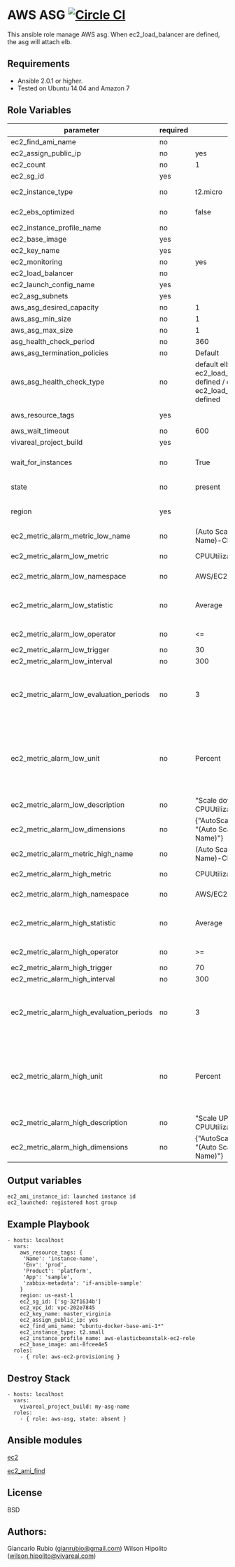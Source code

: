 AWS ASG  [![Circle CI](https://circleci.com/gh/VivaReal/ansible-aws-asg/tree/master.svg?style=svg&circle-token=39ff1e2f2d1e1e9fc23cca130dca267e0c3348a1)](https://circleci.com/gh/VivaReal/ansible-aws-asg/tree/master)
=========

This ansible role manage AWS asg.
When ec2_load_balancer are defined, the asg will attach elb.

Requirements
------------

- Ansible 2.0.1 or higher.
- Tested on Ubuntu 14.04 and Amazon 7

Role Variables
--------------

| parameter             | required | default | choices | comments |
| --------------------- | -------- | ------- | -------- |-------- |
| ec2_find_ami_name                   |  no     |         || ami name to find. ex. ubuntu-docker-base-ami-1* |
| ec2_assign_public_ip                   |   no    |    yes     |yes, no|  when provisioning within vpc, assign a public IP address. |
| ec2_count                   |  no     |     1    || number of instances to launch|
| ec2_sg_id                   |   yes    |         || security group id (or list of ids) to use with the instance |
| ec2_instance_type                   |   no    |     t2.micro    || instance type to use for the instance, see http://docs.aws.amazon.com/AWSEC2/latest/UserGuide/instance-types.html|
| ec2_ebs_optimized  | no  |  false ||  whether instance is using optimized EBS volumes, see http://docs.aws.amazon.com/AWSEC2/latest/UserGuide/EBSOptimized.html|
| ec2_instance_profile_name |  no |   ||  Name of the IAM instance profile to use. Recommended to use aws-elasticbeanstalk-ec2-role |
| ec2_base_image  |  yes |   ||  ami ID to use for the instance. Only use when ec2_find_ami_name is blank. |
| ec2_key_name | yes  |   |   |key pair to use on the instance|
| ec2_monitoring  |  no | yes  | yes, no |  enable detailed monitoring (CloudWatch) for instance |
| ec2_load_balancer | no | | | List of ELB names to use for the group |
| ec2_launch_config_name | yes | | | Name of the Launch configuration to use for the group. See the ec2_lc module for managing these. |
| ec2_asg_subnets | yes | | | List of VPC subnets to use|
| aws_asg_desired_capacity | no | 1 | | Desired number of instances in group, if unspecified then the current group value will be used.|
| aws_asg_min_size | no | 1 | | Minimum number of instances in group, if unspecified then the current group value will be used.|
| aws_asg_max_size | no | 1 | | Maximum number of instances in group, if unspecified then the current group value will be used.|
| asg_health_check_period | no | 360 | | |
| aws_asg_termination_policies | no | Default | | OldestInstance, NewestInstance, OldestLaunchConfiguration, ClosestToNextInstanceHour, Default|
| aws_asg_health_check_type | no | default elb when ec2_load_balancer is defined / default ec2 when ec2_load_balancer is not defined | EC2, ELB | The service you want the health status from, Amazon EC2 or Elastic Load Balancer.|
| aws_resource_tags  | yes  |   | | a hash/dictionary of tags to add to the new instance or for starting/stopping instance by tag; '{"key":"value"}' and '{"Env":"prod","Product":"platfor","App":"sample", "Name":"ami name"}' |
| aws_wait_timeout | no | 600 | |  how long before wait gives up, in seconds |
| vivareal_project_build | yes | | |  ASG name |
| wait_for_instances | no  | True | | Wait for the ASG instances to be in a ready state before exiting. If instances are behind an ELB, it will wait until the ELB determines all instances have a lifecycle_state of "InService" and a health_status of "Healthy".|  
| state |  no |  present |present or absent| create or destroy asg |
| region |  yes |   || The AWS region to use. Must be specified if ec2_url is not used. If not specified then the value of the EC2_REGION environment variable, if any, is used. See http://docs.aws.amazon.com/general/latest/gr/rande.html#ec2_region  |
| ec2_metric_alarm_metric_low_name | no | (Auto Scaling Group Name)-CPU-LOW | | The name of the cloudwatch alarm that will be created |
| ec2_metric_alarm_low_metric | no | CPUUtilization | | What metric cloudwatch will monitor (Ref: http://docs.aws.amazon.com/AmazonCloudWatch/latest/DeveloperGuide/CW_Support_For_AWS.html) |
| ec2_metric_alarm_low_namespace | no | AWS/EC2 | | CloudWatch namespaces are containers for metrics. Metrics in different namespaces are isolated from each other|
| ec2_metric_alarm_low_statistic | no | Average | Minimum, Maximum, Sum, Average, SampleCount| Statistics are metric data aggregations over specified periods of time. |
| ec2_metric_alarm_low_operator| no | <= | =, >, <, >=, <=| The arithmetic operation to use when comparing the specified Statistic and Threshold. The specified Statistic value is used as the first operand.|
| ec2_metric_alarm_low_trigger| no | 30 | | Sets the min/max bound for triggering the alarm.|
| ec2_metric_alarm_low_interval| no | 300 | | The time (in seconds) between metric evaluations.|
| ec2_metric_alarm_low_evaluation_periods| no | 3 | The number of times in which the metric is evaluated before final calculation. |
| ec2_metric_alarm_low_unit| no | Percent | Seconds, Bytes, Bits, Percent, Count,  Bytes/Second, Bits/Second, Count/Second, None | The threshold's unit of measurement. |
| ec2_metric_alarm_low_description | no | "Scale down ASG if CPUUtilization is <= 30" | |
| ec2_metric_alarm_low_dimensions | no | {"AutoScalingGroupName": "(Auto Scaling Group Name)"} | | Describes to what the alarm is applied|
| ec2_metric_alarm_metric_high_name | no | (Auto Scaling Group Name)-CPU-HIGH | | The name of the cloudwatch alarm that will be created |
| ec2_metric_alarm_high_metric | no | CPUUtilization | | What metric cloudwatch will monitor (Ref: http://docs.aws.amazon.com/AmazonCloudWatch/latest/DeveloperGuide/CW_Support_For_AWS.html) |
| ec2_metric_alarm_high_namespace | no | AWS/EC2 | | CloudWatch namespaces are containers for metrics. Metrics in different namespaces are isolated from each other|
| ec2_metric_alarm_high_statistic | no | Average | Minimum, Maximum, Sum, Average, SampleCount| Statistics are metric data aggregations over specified periods of time. |
| ec2_metric_alarm_high_operator | no | >= | =, >, <, >=, <=| The arithmetic operation to use when comparing the specified Statistic and Threshold. The specified Statistic value is used as the first operand.|
| ec2_metric_alarm_high_trigger| no | 70 | | Sets the min/max bound for triggering the alarm.|
| ec2_metric_alarm_high_interval| no | 300 | | The time (in seconds) between metric evaluations.|
| ec2_metric_alarm_high_evaluation_periods | no | 3 | The number of times in which the metric is evaluated before final calculation. |
| ec2_metric_alarm_high_unit | no | Percent | Seconds, Bytes, Bits, Percent, Count,  Bytes/Second, Bits/Second, Count/Second, None | The threshold's unit of measurement. |
| ec2_metric_alarm_high_description | no | "Scale UP ASG if CPUUtilization is >= 70" | |
| ec2_metric_alarm_high_dimensions | no | {"AutoScalingGroupName": "(Auto Scaling Group Name)"} | | Describes to what the alarm is applied|

Output variables
--------------
    ec2_ami_instance_id: launched instance id
    ec2_launched: registered host group



Example Playbook
----------------

    - hosts: localhost
      vars:
        aws_resource_tags: {
         'Name': 'instance-name',
         'Env': 'prod',
         'Product': 'platform',
         'App': 'sample',
         'zabbix-metadata': 'if-ansible-sample'
        }
        region: us-east-1
        ec2_sg_id: ['sg-32f1634b']
        ec2_vpc_id: vpc-202e7845
        ec2_key_name: master_virginia
        ec2_assign_public_ip: yes
        ec2_find_ami_name: "ubuntu-docker-base-ami-1*"
        ec2_instance_type: t2.small
        ec2_instance_profile_name: aws-elasticbeanstalk-ec2-role
        ec2_base_image: ami-8fcee4e5
      roles:
        - { role: aws-ec2-provisioning }

Destroy Stack
----------------

    - hosts: localhost
      vars:
        vivareal_project_build: my-asg-name
      roles:
        - { role: aws-asg, state: absent }
        
Ansible modules
--------------
[ec2](http://docs.ansible.com/ansible/ec2_module.html)

[ec2_ami_find](http://docs.ansible.com/ansible/ec2_ami_find_module.html)


License
-------

BSD

Authors:
------------------

Giancarlo Rubio (<gianrubio@gmail.com>)
Wilson Hipolito (<wilson.hipolito@vivareal.com>)
